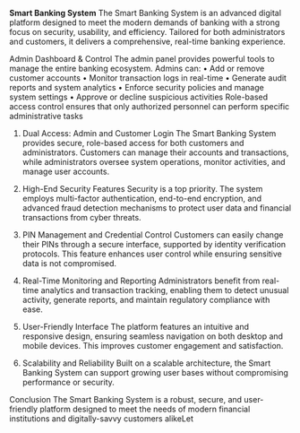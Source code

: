 **Smart Banking System**
The Smart Banking System is an advanced digital platform designed to meet the modern demands of banking with a strong focus on security, usability, and efficiency. Tailored for both administrators and customers, it delivers a comprehensive, real-time banking experience.

Admin Dashboard & Control
The admin panel provides powerful tools to manage the entire banking ecosystem. Admins can:
•	Add or remove customer accounts
•	Monitor transaction logs in real-time
•	Generate audit reports and system analytics
•	Enforce security policies and manage system settings
•	Approve or decline suspicious activities
Role-based access control ensures that only authorized personnel can perform specific administrative tasks

1. Dual Access: Admin and Customer Login
The Smart Banking System provides secure, role-based access for both customers and administrators. Customers can manage their accounts and transactions, while administrators oversee system operations, monitor activities, and manage user accounts.

2. High-End Security Features
Security is a top priority. The system employs multi-factor authentication, end-to-end encryption, and advanced fraud detection mechanisms to protect user data and financial transactions from cyber threats.

3. PIN Management and Credential Control
Customers can easily change their PINs through a secure interface, supported by identity verification protocols. This feature enhances user control while ensuring sensitive data is not compromised.

4. Real-Time Monitoring and Reporting
Administrators benefit from real-time analytics and transaction tracking, enabling them to detect unusual activity, generate reports, and maintain regulatory compliance with ease.

5. User-Friendly Interface
The platform features an intuitive and responsive design, ensuring seamless navigation on both desktop and mobile devices. This improves customer engagement and satisfaction.

6. Scalability and Reliability
Built on a scalable architecture, the Smart Banking System can support growing user bases without compromising performance or security.

Conclusion
The Smart Banking System is a robust, secure, and user-friendly platform designed to meet the needs of modern financial institutions and digitally-savvy customers alikeLet 


